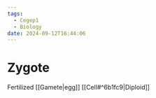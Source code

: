 ```yaml
---
tags:
  - Cegep1
  - Biology
date: 2024-09-12T16:44:06
---
```


# Zygote

Fertilized [[Gamete|egg]]
[[Cell#^6b1fc9|Diploid]]